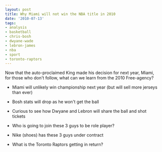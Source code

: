 ```yaml
---
layout: post
title: Why Miami will not win the NBA title in 2010
date: '2010-07-13'
tags:
- analysis
- basketball
- chris-bosh
- dwyane-wade
- lebron-james
- nba
- sport
- toronto-raptors
---
```


Now that the auto-proclaimed King made his decision for next year, Miami, for those who don't follow, what can we learn from the 2010 Free-agency?

* Miami will unlikely win championship next year (but will sell more jerseys than ever)

* Bosh stats will drop as he won't get the ball

* Curious to see how Dwyane and Lebron will share the ball and shot tickets

* Who is going to join these 3 guys to be role player?

* Nike (shoes) has these 3 guys under contract

* What is the Toronto Raptors getting in return?

